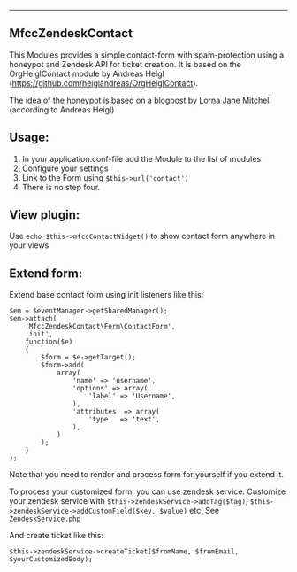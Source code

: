 -----------------
MfccZendeskContact
-----------------

This Modules provides a simple contact-form with spam-protection using a
honeypot and Zendesk API for ticket creation. It is based on the OrgHeiglContact module by Andreas Heigl (https://github.com/heiglandreas/OrgHeiglContact).

The idea of the honeypot is based on a blogpost by Lorna Jane Mitchell (according to Andreas Heigl)

Usage:
------

1. In your application.conf-file add the Module to the list of modules
2. Configure your settings
3. Link to the Form using ``$this->url('contact')``
4. There is no step four.

View plugin:
------

Use ``echo $this->mfccContactWidget()`` to show contact form anywhere in your views

Extend form:
------

Extend base contact form using init listeners like this:

	$em = $eventManager->getSharedManager();
	$em->attach(
		'MfccZendeskContact\Form\ContactForm',
		'init',
		function($e)
		{
			$form = $e->getTarget();
			$form->add(
				array(
					'name' => 'username',
					'options' => array(
						'label' => 'Username',
					),
					'attributes' => array(
						'type'  => 'text',
					),
				)
			);
		}
	);

Note that you need to render and process form for yourself if you extend it.

To process your customized form, you can use zendesk service. Customize your zendesk service with ``$this->zendeskService->addTag($tag)``, ``$this->zendeskService->addCustomField($key, $value)`` etc. See ``ZendeskService.php``

And create ticket like this:

	$this->zendeskService->createTicket($fromName, $fromEmail, $yourCustomizedBody);


